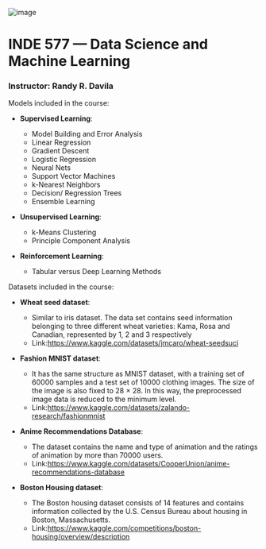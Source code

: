 

![image](root_image.jpeg)

# INDE 577 — Data Science and Machine Learning

### Instructor: Randy R. Davila

Models included in the course:

- **Supervised Learning**:
    - Model Building and Error Analysis
    - Linear Regression
    - Gradient Descent
    - Logistic Regression
    - Neural Nets
    - Support Vector Machines
    - k-Nearest Neighbors
    - Decision/ Regression Trees
    - Ensemble Learning

- **Unsupervised Learning**:
    - k-Means Clustering
    - Principle Component Analysis

- **Reinforcement Learning**:
    - Tabular versus Deep Learning Methods
 
Datasets included in the course:

- **Wheat seed dataset**:
    - Similar to iris dataset. The data set contains seed information belonging to three different wheat varieties: Kama, Rosa and Canadian, represented by 1, 2 and 3 respectively
    - Link:https://www.kaggle.com/datasets/jmcaro/wheat-seedsuci

- **Fashion MNIST dataset**:
    - It has the same structure as MNIST dataset, with a training set of 60000 samples and a test set of 10000 clothing images. The size of the image is also fixed to 28 × 28. In this way, the preprocessed image data is reduced to the minimum level.
    - Link:https://www.kaggle.com/datasets/zalando-research/fashionmnist

- **Anime Recommendations Database**:
    - The dataset contains the name and type of animation and the ratings of animation by more than 70000 users.
    - Link:https://www.kaggle.com/datasets/CooperUnion/anime-recommendations-database

- **Boston Housing dataset**:
    - The Boston housing dataset consists of 14 features and contains information collected by the U.S. Census Bureau about housing in Boston, Massachusetts.
    - Link:https://www.kaggle.com/competitions/boston-housing/overview/description
